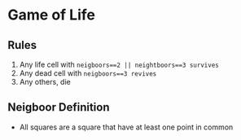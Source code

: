 # Game of Life

## Rules
1. Any life cell with `neigboors==2 || neightboors==3 survives`
2. Any dead cell with `neigboors==3 revives`
3. Any others, die 

## Neigboor Definition
* All squares are a square that have at least one point in common 
